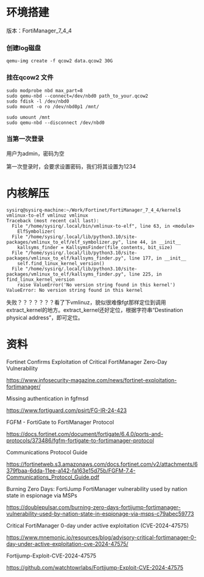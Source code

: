 # 环境搭建

版本：FortiManager_7_4_4

### 创建log磁盘

```
qemu-img create -f qcow2 data.qcow2 30G
```

### 挂在qcow2 文件

```
sudo modprobe nbd max_part=8
sudo qemu-nbd --connect=/dev/nbd0 path_to_your.qcow2
sudo fdisk -l /dev/nbd0
sudo mount -o ro /dev/nbd0p1 /mnt/

sudo umount /mnt
sudo qemu-nbd --disconnect /dev/nbd0
```

### 当第一次登录

用户为admin，密码为空

第一次登录时，会要求设置密码，我们将其设置为1234

# 内核解压

```
sysirq@sysirq-machine:~/Work/Fortinet/FortiManager_7_4_4/kernel$ vmlinux-to-elf vmlinuz vmlinux
Traceback (most recent call last):
  File "/home/sysirq/.local/bin/vmlinux-to-elf", line 63, in <module>
    ElfSymbolizer(
  File "/home/sysirq/.local/lib/python3.10/site-packages/vmlinux_to_elf/elf_symbolizer.py", line 44, in __init__
    kallsyms_finder = KallsymsFinder(file_contents, bit_size)
  File "/home/sysirq/.local/lib/python3.10/site-packages/vmlinux_to_elf/kallsyms_finder.py", line 177, in __init__
    self.find_linux_kernel_version()
  File "/home/sysirq/.local/lib/python3.10/site-packages/vmlinux_to_elf/kallsyms_finder.py", line 225, in find_linux_kernel_version
    raise ValueError('No version string found in this kernel')
ValueError: No version string found in this kernel
```

失败？？？？？？？看了下vmlinuz，貌似很难像fgt那样定位到调用extract_kernel的地方。extract_kernel还好定位，根据字符串“Destination physical address”，即可定位。

# 资料

Fortinet Confirms Exploitation of Critical FortiManager Zero-Day Vulnerability

https://www.infosecurity-magazine.com/news/fortinet-exploitation-fortimanager/

Missing authentication in fgfmsd

https://www.fortiguard.com/psirt/FG-IR-24-423

FGFM - FortiGate to FortiManager Protocol

https://docs.fortinet.com/document/fortigate/6.4.0/ports-and-protocols/373486/fgfm-fortigate-to-fortimanager-protocol

Communications Protocol Guide

https://fortinetweb.s3.amazonaws.com/docs.fortinet.com/v2/attachments/6379fbaa-6dda-11ee-a142-fa163e15d75b/FGFM-7.4-Communications_Protocol_Guide.pdf

Burning Zero Days: FortiJump FortiManager vulnerability used by nation state in espionage via MSPs

https://doublepulsar.com/burning-zero-days-fortijump-fortimanager-vulnerability-used-by-nation-state-in-espionage-via-msps-c79abec59773

Critical FortiManager 0-day under active exploitation (CVE-2024-47575)

https://www.mnemonic.io/resources/blog/advisory-critical-fortimanager-0-day-under-active-exploitation-cve-2024-47575/

Fortijump-Exploit-CVE-2024-47575

https://github.com/watchtowrlabs/Fortijump-Exploit-CVE-2024-47575